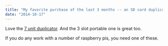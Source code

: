 ```yaml
---
title: "My favorite purchase of the last 3 months -- an SD card duplicator"
date: "2014-10-17"
---
```


Love the [7 unit duplicator](http://www.amazon.com/SySTOR-Multiple-microSD-Duplicator-SD-7/dp/B00DUIX4XO/). And the 3 slot portable one is great too.

If you do any work with a number of raspberry pis, you need one of these.
